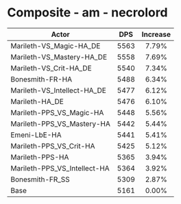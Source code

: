 # Composite - am - necrolord
| Actor | DPS | Increase |
|---|:---:|:---:|
|Marileth-VS_Magic-HA_DE|5563|7.79%|
|Marileth-VS_Mastery-HA_DE|5558|7.69%|
|Marileth-VS_Crit-HA_DE|5540|7.34%|
|Bonesmith-FR-HA|5488|6.34%|
|Marileth-VS_Intellect-HA_DE|5477|6.12%|
|Marileth-HA_DE|5476|6.10%|
|Marileth-PPS_VS_Magic-HA|5448|5.56%|
|Marileth-PPS_VS_Mastery-HA|5442|5.44%|
|Emeni-LbE-HA|5441|5.41%|
|Marileth-PPS_VS_Crit-HA|5425|5.12%|
|Marileth-PPS-HA|5365|3.94%|
|Marileth-PPS_VS_Intellect-HA|5364|3.92%|
|Bonesmith-FR_SS|5309|2.87%|
|Base|5161|0.00%|
